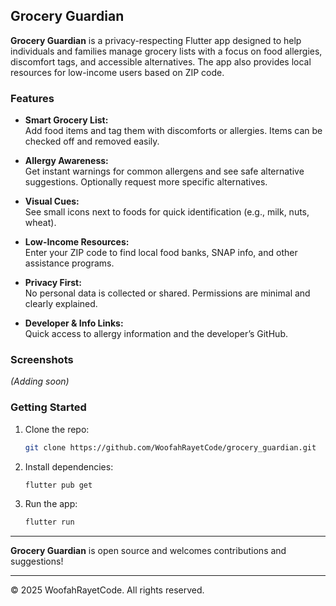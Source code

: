 ## Grocery Guardian

**Grocery Guardian** is a privacy-respecting Flutter app designed to help individuals and families manage grocery lists with a focus on food allergies, discomfort tags, and accessible alternatives. The app also provides local resources for low-income users based on ZIP code.

### Features

- **Smart Grocery List:**  
  Add food items and tag them with discomforts or allergies. Items can be checked off and removed easily.

- **Allergy Awareness:**  
  Get instant warnings for common allergens and see safe alternative suggestions. Optionally request more specific alternatives.

- **Visual Cues:**  
  See small icons next to foods for quick identification (e.g., milk, nuts, wheat).

- **Low-Income Resources:**  
  Enter your ZIP code to find local food banks, SNAP info, and other assistance programs.

- **Privacy First:**  
  No personal data is collected or shared. Permissions are minimal and clearly explained.

- **Developer & Info Links:**  
  Quick access to allergy information and the developer’s GitHub.

### Screenshots

*(Adding soon)*

### Getting Started

1. Clone the repo:
   ```sh
   git clone https://github.com/WoofahRayetCode/grocery_guardian.git
   ```
2. Install dependencies:
   ```sh
   flutter pub get
   ```
3. Run the app:
   ```sh
   flutter run
   ```

---

**Grocery Guardian** is open source and welcomes contributions and suggestions!

---

© 2025 WoofahRayetCode. All rights reserved.